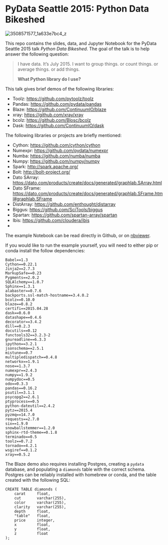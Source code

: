 # PyData Seattle 2015: Python Data Bikeshed

![3508571577_1a633e7bc4_z](https://cloud.githubusercontent.com/assets/2601457/8842529/354483d6-30b0-11e5-923c-0c72ea8e3b4d.jpg)

This repo contains the slides, data, and Jupyter Notebook for the PyData Seattle 2015 talk *Python Data Bikeshed*. The goal of the talk is to help answer the following question: 

> I have data.
> It’s July 2015.
> I want to group things.
> or count things.
> or average things.
> or add things.
> 
> **What Python library do I use?**

This talk gives brief demos of the following libraries: 

* Toolz: https://github.com/pytoolz/toolz
* Pandas: https://github.com/pydata/pandas
* Blaze: https://github.com/ContinuumIO/blaze
* xray: https://github.com/xray/xray
* bcolz: https://github.com/Blosc/bcolz
* Dask: https://github.com/ContinuumIO/dask

The following libraries or projects are briefly mentioned: 

* Cython: https://github.com/cython/cython
* Numexpr: https://github.com/pydata/numexpr
* Numba: https://github.com/numba/numba
* Numpy: https://github.com/numpy/numpy
* Spark: http://spark.apache.org/
* Bolt: http://bolt-project.org/
* Dato SArray: https://dato.com/products/create/docs/generated/graphlab.SArray.html
* Dato SFrame: https://dato.com/products/create/docs/generated/graphlab.SFrame.html#graphlab.SFrame
* DistArray: https://github.com/enthought/distarray
* Biggus: https://github.com/SciTools/biggus
* Spartan: https://github.com/spartan-array/spartan
* Ibis: https://github.com/cloudera/ibis
* 

The example Notebook can be read directly in Github, or on [nbviewer](http://nbviewer.ipython.org/github/wrobstory/pydataseattle2015/blob/master/PyDataSeattle2015.ipynb). 

If you would like to run the example yourself, you will need to either pip or conda install the follow dependencies: 
```
Babel==1.3
Cython==0.22.1
Jinja2==2.7.3
MarkupSafe==0.23
Pygments==2.0.2
SQLAlchemy==1.0.7
Sphinx==1.3.1
alabaster==0.7.6
backports.ssl-match-hostname==3.4.0.2
bcolz==0.10.0
blaze==0.8.2
certifi==2015.04.28
dask==0.6.0
datashape==0.4.6
decorator==3.4.2
dill==0.2.3
docutils==0.12
functools32==3.2.3-2
gnureadline==6.3.3
ipython==3.2.1
jsonschema==2.5.1
mistune==0.7
multipledispatch==0.4.8
networkx==1.9.1
nose==1.3.7
numexpr==2.4.3
numpy==1.9.2
numpydoc==0.5
odo==0.3.3
pandas==0.16.2
psutil==3.1.1
psycopg2==2.6.1
ptyprocess==0.5
python-dateutil==2.4.2
pytz==2015.4
pyzmq==14.7.0
requests==2.7.0
six==1.9.0
snowballstemmer==1.2.0
sphinx-rtd-theme==0.1.8
terminado==0.5
toolz==0.7.2
tornado==4.2.1
wsgiref==0.1.2
xray==0.5.2
```

The Blaze demo also requires installing Postgres, creating a `pydata` database, and populating a `diamonds` table with the correct schema. Postgres can be reliably installed with homebrew or conda, and the table created with the following SQL:
```
CREATE TABLE diamonds (
    carat     float,
    cut       varchar(255),
    color     varchar(255),
    clarity   varchar(255),
    depth     float, 
    "table"   float,  
    price     integer,
    x         float, 
    y         float, 
    z         float  
);
```
